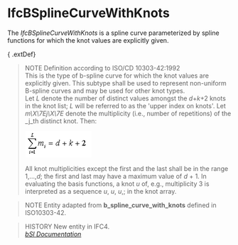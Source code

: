 IfcBSplineCurveWithKnots
========================
The _IfcBSplineCurveWithKnots_ is a spline curve parameterized by spline
functions for which the knot values are explicitly given.  
  
{ .extDef}  
> NOTE  Definition according to ISO/CD 10303-42:1992  
> This is the type of b-spline curve for which the knot values are explicitly
> given. This subtype shall be used to represent non-uniform B-spline curves
> and may be used for other knot types.  
> Let _L_ denote the number of distinct values amongst the _d_+_k_+2 knots in
> the knot list; _L_ will be referred to as the 'upper index on knots'. Let
> _m\X\7Ej\X\7E_ denote the multiplicity (i.e., number of repetitions) of the
> _j_th distinct knot. Then:  
>  
> ![formula](figures/ifcbsplinecurve-math2.gif)  
>  
> All knot multiplicities except the first and the last shall be in the range
> 1,...,_d_; the first and last may have a maximum value of _d_ + 1. In
> evaluating the basis functions, a knot _u_ of, e.g., multiplicity 3 is
> interpreted as a sequence _u_, _u_, _u_,; in the knot array.  
  
> NOTE  Entity adapted from **b_spline_curve_with_knots** defined in
> ISO10303-42.  
  
> HISTORY  New entity in IFC4.  
[ _bSI
Documentation_](https://standards.buildingsmart.org/IFC/DEV/IFC4_2/FINAL/HTML/schema/ifcgeometryresource/lexical/ifcbsplinecurvewithknots.htm)


